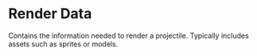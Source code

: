 # Render Data
Contains the information needed to render a projectile. Typically includes assets such as sprites or models.